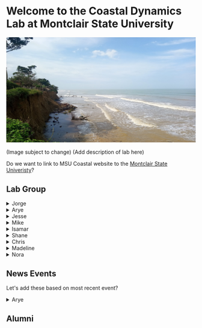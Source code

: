 # Welcome to the Coastal Dynamics Lab at Montclair State University

![Image of Coast](Images/Test.jpg)


(Image subject to change)
(Add description of lab here)

Do we want to link to MSU Coastal website to the [Montclair State Univeristy](https://www.montclair.edu/)?



## Lab Group
<details>
<summary>Jorge</summary>

Jorge's bio.

</details>

<details>
<summary>Arye</summary>

Arye's bio.  
* [Link to Personal Site](https://aryejanoff.wixsite.com/personalwebsite)
* Twitter Account [@geomorpharye](https://twitter.com/geomorpharye)
* [Research Gate](https://www.researchgate.net/profile/Arye_Janoff)

</details>

<details>
<summary>Jesse</summary>

Jesse's bio.

</details>

<details>
<summary>Mike</summary>

Mike's bio.

</details>

<details>
<summary>Isamar</summary>

Isamar's bio.

</details>

<details>
<summary>Shane</summary>

Shane's bio.

</details>

<details>
<summary>Chris</summary>

Chris' bio.

</details>

<details>
<summary>Madeline</summary>

Madeline's bio.

</details>

<details>
<summary>Nora</summary>

Nora's bio.

</details>





## News Events
Let's add these based on most recent event?
<details>
<summary>Arye</summary>
<br>
Arye (Knauss Fellow)
</details>


## Alumni




